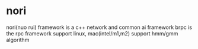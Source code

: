 # nori
nori(nuo rui) framework is a c++ network and common ai framework
brpc is the rpc framework support linux, mac(intel/m1,m2)
support hmm/gmm algorithm
